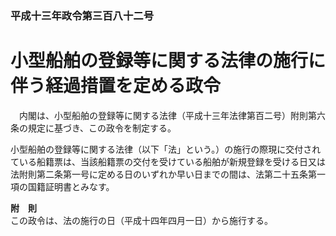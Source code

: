 ### 平成十三年政令第三百八十二号  
# 小型船舶の登録等に関する法律の施行に伴う経過措置を定める政令  
　内閣は、小型船舶の登録等に関する法律（平成十三年法律第百二号）附則第六条の規定に基づき、この政令を制定する。  
  
小型船舶の登録等に関する法律（以下「法」という。）の施行の際現に交付されている船籍票は、当該船籍票の交付を受けている船舶が新規登録を受ける日又は法附則第二条第一号に定める日のいずれか早い日までの間は、法第二十五条第一項の国籍証明書とみなす。  
  
**附　則**  
この政令は、法の施行の日（平成十四年四月一日）から施行する。  
  
